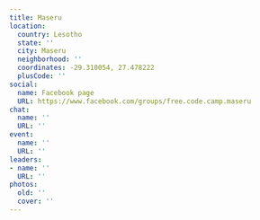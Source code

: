 ```yaml
---
title: Maseru
location:
  country: Lesotho
  state: ''
  city: Maseru
  neighborhood: ''
  coordinates: -29.310054, 27.478222
  plusCode: ''
social:
  name: Facebook page
  URL: https://www.facebook.com/groups/free.code.camp.maseru
chat:
  name: ''
  URL: ''
event:
  name: ''
  URL: ''
leaders:
- name: ''
  URL: ''
photos:
  old: ''
  cover: ''
---
```

